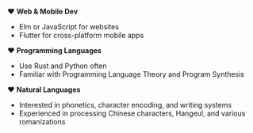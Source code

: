 ❤️  **Web & Mobile Dev**
* Elm or JavaScript for websites
* Flutter for cross-platform mobile apps

❤️  **Programming Languages**
* Use Rust and Python often
* Familiar with Programming Language Theory and Program Synthesis

❤️  **Natural Languages**
* Interested in phonetics, character encoding, and writing systems
* Experienced in processing Chinese characters, Hangeul, and various romanizations
